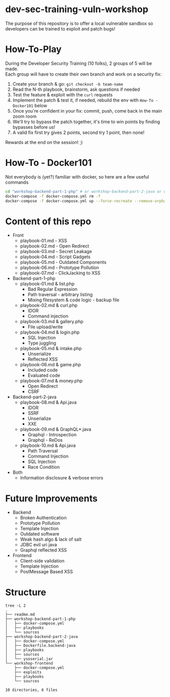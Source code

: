 # dev-sec-training-vuln-workshop

The purpose of this repository is to offer a local vulnerable sandbox so developers can be trained to exploit and patch bugs!


# How-To-Play

During the Developer Security Training (10 folks), 2 groups of 5 will be made. \
Each group will have to create their own branch and work on a security fix:

1. Create your branch & go: `git checkout -b team-name`
1. Read the N-th playbook, brainstorm, ask questions if needed
1. Test the feature & exploit with the `curl` requests
1. Implement the patch & test it, if needed, rebuild the env with `How-To - Docker101` below
1. Once you're confident in your fix: commit, push, come back in the main zoom room
1. We'll try to bypass the patch together, it's time to win points by finding bypasses before us!
1. A valid fix first try gives 2 points, second try 1 point, then none!

Rewards at the end on the session! ;)


# How-To - Docker101

Not everybody is (yet?) familiar with docker, so here are a few useful commands

```bash
cd "workshop-backend-part-1-php" # or workshop-backend-part-2-java or workshop-frontend
docker-compose -f docker-compose.yml rm -f
docker-compose -f docker-compose.yml up --force-recreate --remove-orphans
```


# Content of this repo

- Front
    - playbook-01.md - XSS
    - playbook-02.md - Open Redirect
    - playbook-03.md - Secret Leakage
    - playbook-04.md - Script Gadgets
    - playbook-05.md - Outdated Components
    - playbook-06.md - Prototype Pollution
    - playbook-07.md - ClickJacking to XSS
- Backend-part-1-php
    - playbook-01.md & list.php
        - Bad Regular Expression
        - Path traversal - arbitrary listing
        - Mixing filesystem & code logic - backup file
    - playbook-02.md & curl.php
        - IDOR
        - Command injection
    - playbook-03.md & gallery.php
        - File upload/write
    - playbook-04.md & login.php
        - SQL Injection
        - Type juggling
    - playbook-05.md & intake.php
        - Unserialize
        - Reflected XSS
    - playbook-06.md & game.php
        - Included code
        - Evaluated code
    - playbook-07.md & money.php
        - Open Redirect
        - CSRF
- Backend-part-2-java
    - playbook-08.md & Api.java
        - IDOR
        - SSRF
        - Unserialize
        - XXE
    - playbook-09.md & GraphQL*.java
        - Graphql - Introspection
        - Graphql - ReDos
    - playbook-10.md & Api.java
        - Path Traversal
        - Command Injection
        - SQL Injection
        - Race Condition
- Both
    - Information disclosure & verbose errors


# Future Improvements

- Backend
    - Broken Authentication
    - Prototype Pollution
    - Template Injection
    - Outdated software
    - Weak hash algo & lack of salt
    - JDBC evil uri java
    - Graphql reflected XSS
- Frontend
    - Client-side validation
    - Template Injection
    - PostMessage Based XSS


# Structure

```
tree -L 2
.
├── readme.md
├── workshop-backend-part-1-php
│   ├── docker-compose.yml
│   ├── playbooks
│   └── sources
├── workshop-backend-part-2-java
│   ├── docker-compose.yml
│   ├── Dockerfile.backend-java
│   ├── playbooks
│   ├── sources
│   └── ysoserial.jar
└── workshop-frontend
    ├── docker-compose.yml
    ├── exploits
    ├── playbooks
    └── sources

10 directories, 6 files
```
